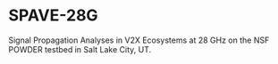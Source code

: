 # SPAVE-28G
Signal Propagation Analyses in V2X Ecosystems at 28 GHz on the NSF POWDER testbed in Salt Lake City, UT.
